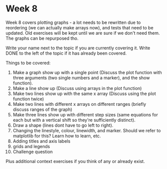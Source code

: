# Week 8

Week 8 covers plotting graphs - a lot needs to be rewritten due to reordering (we can actually make arrays now), and tests that need to be updated. Old exercises will be kept until we are sure if we don't need them. The graphs can be repurposed tho.

Write your name next to the topic if you are currently covering it. Write DONE to the left of the topic if it has already been covered.

Things to be covered:
1. Make a graph show up with a single point (Discuss the plot function with three arguments (two single numbers and a marker), and the show function).
2. Make a line show up (Discuss using arrays in the plot function)
3. Make two lines show up with the same x array (Discuss using the plot function twice)
4. Make two lines with different x arrays on different ranges (briefly discuss ranges of the graph)
5. Make three lines show up with different step sizes (same equations for each but with a vertical shift so they're sufficiently distinct).
6. Draw a shape (lines dont have to go left to right).
7. Changing the linestyle, colour, linewidth, and marker. Should we refer to matplotlib for this? Learn how to learn, etc. 
8. Adding titles and axis labels
9. grids and legends
10. Challenge question

Plus additional context exercises if you think of any or already exist. 

